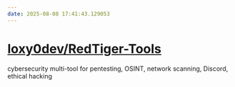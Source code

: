 ```yaml
---
date: 2025-08-08 17:41:43.129053
---
```


# [loxy0dev/RedTiger-Tools](https://github.com/loxy0dev/RedTiger-Tools)

cybersecurity multi-tool for pentesting, OSINT, network scanning, Discord, ethical hacking